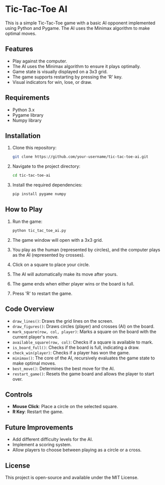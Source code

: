# Tic-Tac-Toe AI

This is a simple Tic-Tac-Toe game with a basic AI opponent implemented using Python and Pygame. The AI uses the Minimax algorithm to make optimal moves.

## Features

- Play against the computer.
- The AI uses the Minimax algorithm to ensure it plays optimally.
- Game state is visually displayed on a 3x3 grid.
- The game supports restarting by pressing the 'R' key.
- Visual indicators for win, lose, or draw.

## Requirements

- Python 3.x
- Pygame library
- Numpy library

## Installation

1. Clone this repository:

    ```bash
    git clone https://github.com/your-username/tic-tac-toe-ai.git
    ```

2. Navigate to the project directory:

    ```bash
    cd tic-tac-toe-ai
    ```

3. Install the required dependencies:

    ```bash
    pip install pygame numpy
    ```

## How to Play

1. Run the game:

    ```bash
    python tic_tac_toe_ai.py
    ```

2. The game window will open with a 3x3 grid.
3. You play as the human (represented by circles), and the computer plays as the AI (represented by crosses).
4. Click on a square to place your circle.
5. The AI will automatically make its move after yours.
6. The game ends when either player wins or the board is full.
7. Press 'R' to restart the game.

## Code Overview

- `draw_lines()`: Draws the grid lines on the screen.
- `draw_figures()`: Draws circles (player) and crosses (AI) on the board.
- `mark_square(row, col, player)`: Marks a square on the board with the current player's move.
- `available_square(row, col)`: Checks if a square is available to mark.
- `is_board_full()`: Checks if the board is full, indicating a draw.
- `check_win(player)`: Checks if a player has won the game.
- `minimax()`: The core of the AI, recursively evaluates the game state to make optimal moves.
- `best_move()`: Determines the best move for the AI.
- `restart_game()`: Resets the game board and allows the player to start over.

## Controls

- **Mouse Click**: Place a circle on the selected square.
- **R Key**: Restart the game.

## Future Improvements

- Add different difficulty levels for the AI.
- Implement a scoring system.
- Allow players to choose between playing as a circle or a cross.

## License

This project is open-source and available under the MIT License.